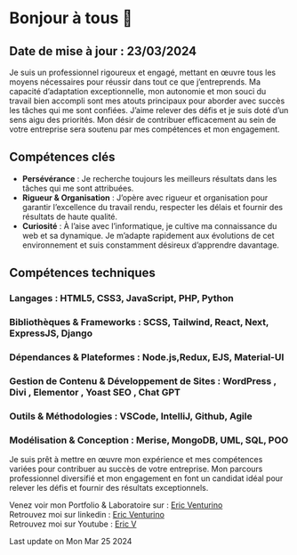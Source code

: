 # Bonjour à tous 👋

## Date de mise à jour : 23/03/2024

Je suis un professionnel rigoureux et engagé, mettant en œuvre tous les moyens nécessaires pour réussir dans tout ce que j’entreprends. Ma capacité d’adaptation exceptionnelle, mon autonomie et mon souci du travail bien accompli sont mes atouts principaux pour aborder avec succès les tâches qui me sont confiées. J’aime relever des défis et je suis doté d’un sens aigu des priorités. Mon désir de contribuer efficacement au sein de votre entreprise sera soutenu par mes compétences et mon engagement.

## Compétences clés

- **Persévérance** : Je recherche toujours les meilleurs résultats dans les tâches qui me sont attribuées.
- **Rigueur & Organisation** : J’opère avec rigueur et organisation pour garantir l’excellence du travail rendu, respecter les délais et fournir des résultats de haute qualité.
- **Curiosité** : À l’aise avec l’informatique, je cultive ma connaissance du web et sa dynamique. Je m’adapte rapidement aux évolutions de cet environnement et suis constamment désireux d’apprendre davantage.

## Compétences techniques

### Langages : HTML5, CSS3, JavaScript, PHP, Python

### Bibliothèques & Frameworks : SCSS, Tailwind,  React,  Next, ExpressJS, Django

### Dépendances & Plateformes : Node.js,Redux, EJS, Material-UI

### Gestion de Contenu & Développement de Sites : WordPress , Divi , Elementor , Yoast SEO , Chat GPT

### Outils & Méthodologies : VSCode, IntelliJ, Github, Agile

### Modélisation & Conception : Merise, MongoDB, UML, SQL, POO

Je suis prêt à mettre en œuvre mon expérience et mes compétences variées pour contribuer au succès de votre entreprise. Mon parcours professionnel diversifié et mon engagement en font un candidat idéal pour relever les défis et fournir des résultats exceptionnels.

Venez voir mon Portfolio & Laboratoire sur : [Eric Venturino](https://venturino.site)  
Retrouvez moi sur linkedin : [Eric Venturino](https://www.linkedin.com/in/eric-venturino/)  
Retrouvez moi sur Youtube : [Eric V](https://www.youtube.com/@ventustyl/videos)

Last update on Mon Mar 25 2024
